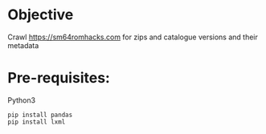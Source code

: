 # Objective
Crawl https://sm64romhacks.com for zips and catalogue versions and their metadata

# Pre-requisites:
Python3

```
pip install pandas
pip install lxml
```